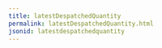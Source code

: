 ```yaml
---
title: latestDespatchedQuantity
permalink: latestDespatchedQuantity.html
jsonid: latestdespatchedquantity
---
```

